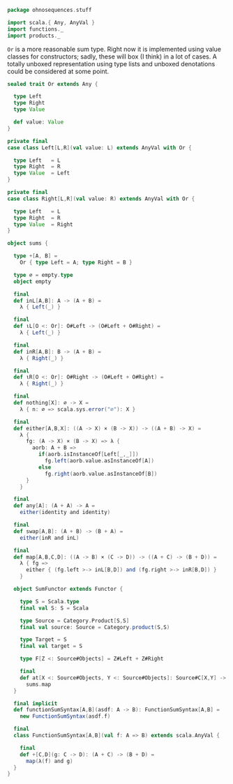 
```scala
package ohnosequences.stuff

import scala.{ Any, AnyVal }
import functions._
import products._
```


`Or` is a more reasonable sum type. Right now it is implemented using value classes for constructors; sadly, these will box (I think) in a lot of cases. A totally unboxed representation using type lists and unboxed denotations could be considered at some point.


```scala
sealed trait Or extends Any {

  type Left
  type Right
  type Value

  def value: Value
}

private final
case class Left[L,R](val value: L) extends AnyVal with Or {

  type Left   = L
  type Right  = R
  type Value  = Left
}

private final
case class Right[L,R](val value: R) extends AnyVal with Or {

  type Left   = L
  type Right  = R
  type Value  = Right
}

object sums {

  type +[A, B] =
    Or { type Left = A; type Right = B }

  type ∅ = empty.type
  object empty

  final
  def inL[A,B]: A -> (A + B) =
    λ { Left(_) }

  final
  def ιL[O <: Or]: O#Left -> (O#Left + O#Right) =
    λ { Left(_) }

  final
  def inR[A,B]: B -> (A + B) =
    λ { Right(_) }

  final
  def ιR[O <: Or]: O#Right -> (O#Left + O#Right) =
    λ { Right(_) }

  final
  def nothing[X]: ∅ -> X =
    λ { n: ∅ => scala.sys.error("∅"): X }

  final
  def either[A,B,X]: ((A -> X) × (B -> X)) -> ((A + B) -> X) =
    λ {
      fg: (A -> X) × (B -> X) => λ {
        aorb: A + B =>
          if(aorb.isInstanceOf[Left[_,_]])
            fg.left(aorb.value.asInstanceOf[A])
          else
            fg.right(aorb.value.asInstanceOf[B])
      }
    }

  final
  def any[A]: (A + A) -> A =
    either(identity and identity)

  final
  def swap[A,B]: (A + B) -> (B + A) =
    either(inR and inL)

  final
  def map[A,B,C,D]: ((A -> B) × (C -> D)) -> ((A + C) -> (B + D)) =
    λ { fg =>
      either { (fg.left >-> inL[B,D]) and (fg.right >-> inR[B,D]) }
    }

  object SumFunctor extends Functor {

    type S = Scala.type
    final val S: S = Scala

    type Source = Category.Product[S,S]
    final val source: Source = Category.product(S,S)

    type Target = S
    final val target = S

    type F[Z <: Source#Objects] = Z#Left + Z#Right

    final
    def at[X <: Source#Objects, Y <: Source#Objects]: Source#C[X,Y] -> Target#C[F[X], F[Y]] =
      sums.map
  }

  final implicit
  def functionSumSyntax[A,B](asdf: A -> B): FunctionSumSyntax[A,B] =
    new FunctionSumSyntax(asdf.f)

  final
  class FunctionSumSyntax[A,B](val f: A => B) extends scala.AnyVal {

    final
    def +[C,D](g: C -> D): (A + C) -> (B + D) =
      map(λ(f) and g)
  }
}

```




[test/scala/tuples/stdComparison.scala]: ../../../test/scala/tuples/stdComparison.scala.md
[test/scala/tuples/syntax.scala]: ../../../test/scala/tuples/syntax.scala.md
[test/scala/functors/functorExamples.scala]: ../../../test/scala/functors/functorExamples.scala.md
[test/scala/sums.scala]: ../../../test/scala/sums.scala.md
[test/scala/ScalaCategory.scala]: ../../../test/scala/ScalaCategory.scala.md
[test/scala/functions/syntax.scala]: ../../../test/scala/functions/syntax.scala.md
[test/scala/categories.scala]: ../../../test/scala/categories.scala.md
[main/scala/stuff/products.scala]: products.scala.md
[main/scala/stuff/Scala.scala]: Scala.scala.md
[main/scala/stuff/package.scala]: package.scala.md
[main/scala/stuff/sums.scala]: sums.scala.md
[main/scala/stuff/boolean.scala]: boolean.scala.md
[main/scala/stuff/functors.scala]: functors.scala.md
[main/scala/stuff/naturalTransformations.scala]: naturalTransformations.scala.md
[main/scala/stuff/categories.scala]: categories.scala.md
[main/scala/stuff/functions.scala]: functions.scala.md